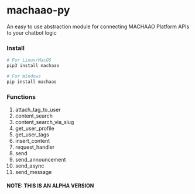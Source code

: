 # machaao-py
An easy to use abstraction module for connecting MACHAAO Platform APIs to your chatbot logic

### Install
```bash
# For Linux/MacOS
pip3 install machaao

# For Windows
pip install machaao
```

### Functions
1. attach_tag_to_user
2. content_search
3. content_search_via_slug
4. get_user_profile
5. get_user_tags
6. insert_content
7. request_handler
8. send
9. send_announcement
10. send_async
11. send_message

#### NOTE: THIS IS AN ALPHA VERSION